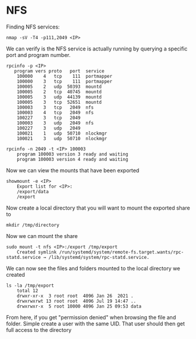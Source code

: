 # NFS

Finding NFS services:

```
nmap -sV -T4 -p111,2049 <IP>
```

We can verify is the NFS service is actually running by querying a specific port and program number.

```
rpcinfo -p <IP>
   program vers proto   port  service
    100000    4   tcp    111  portmapper
    100000    3   tcp    111  portmapper
    100005    2   udp  50393  mountd
    100005    2   tcp  40745  mountd
    100005    3   udp  44139  mountd
    100005    3   tcp  52651  mountd
    100003    3   tcp   2049  nfs
    100003    4   tcp   2049  nfs
    100227    3   tcp   2049
    100003    3   udp   2049  nfs
    100227    3   udp   2049
    100021    1   udp  50710  nlockmgr
    100021    3   udp  50710  nlockmgr
  
rpcinfo -n 2049 -t <IP> 100003
    program 100003 version 3 ready and waiting
    program 100003 version 4 ready and waiting                                              
```

Now we can view the mounts that have been exported

```
showmount -e <IP>
    Export list for <IP>:
    /export/data
    /export
```

Now create a local directory that you will want to mount the exported share to

```
mkdir /tmp/directory
```

Now we can mount the share

```
sudo mount -t nfs <IP>:/export /tmp/export
    Created symlink /run/systemd/system/remote-fs.target.wants/rpc-statd.service → /lib/systemd/system/rpc-statd.service.
```

We can now see the files and folders mounted to the local directory we created

```
ls -la /tmp/export
    total 12
    drwxr-xr-x  3 root root  4096 Jan 26  2021 .
    drwxrwxrwt 13 root root  4096 Jul 19 14:47 ..
    drwxrwxr-x  5 root 10000 4096 Jan 25 09:53 data
```

From here, if you get "permission denied" when browsing the file and folder. Simple create a user with the same UID. That user should then get full access to the directory
